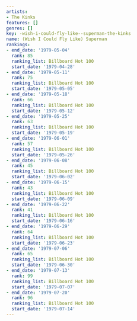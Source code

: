 ```yaml
---
artists:
- The Kinks
features: []
genres: []
key: -wish-i-could-fly-like--superman-the-kinks
name: (Wish I Could Fly Like) Superman
rankings:
- end_date: '1979-05-04'
  rank: 85
  ranking_list: Billboard Hot 100
  start_date: '1979-04-28'
- end_date: '1979-05-11'
  rank: 75
  ranking_list: Billboard Hot 100
  start_date: '1979-05-05'
- end_date: '1979-05-18'
  rank: 66
  ranking_list: Billboard Hot 100
  start_date: '1979-05-12'
- end_date: '1979-05-25'
  rank: 63
  ranking_list: Billboard Hot 100
  start_date: '1979-05-19'
- end_date: '1979-06-01'
  rank: 57
  ranking_list: Billboard Hot 100
  start_date: '1979-05-26'
- end_date: '1979-06-08'
  rank: 45
  ranking_list: Billboard Hot 100
  start_date: '1979-06-02'
- end_date: '1979-06-15'
  rank: 43
  ranking_list: Billboard Hot 100
  start_date: '1979-06-09'
- end_date: '1979-06-22'
  rank: 41
  ranking_list: Billboard Hot 100
  start_date: '1979-06-16'
- end_date: '1979-06-29'
  rank: 64
  ranking_list: Billboard Hot 100
  start_date: '1979-06-23'
- end_date: '1979-07-06'
  rank: 65
  ranking_list: Billboard Hot 100
  start_date: '1979-06-30'
- end_date: '1979-07-13'
  rank: 99
  ranking_list: Billboard Hot 100
  start_date: '1979-07-07'
- end_date: '1979-07-20'
  rank: 96
  ranking_list: Billboard Hot 100
  start_date: '1979-07-14'
---
```


